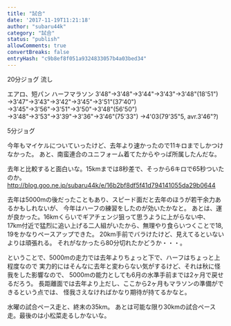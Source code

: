 ```yaml
---
title: "試合"
date: '2017-11-19T11:21:18'
author: "subaru44k"
category: "試合"
status: "publish"
allowComments: true
convertBreaks: false
entryHash: "c9b8ef8f051a9324833057b4a03bed34"
---
```

20分ジョグ
流し

エアロ、短パン
ハーフマラソン
3'48"→3'48"→3'44"→3'43"→3'48"(18'51")
→3'47"→3'43"→3'42"→3'45"→3'51"(37'40")
→3'45"→3'56"→3'51"→3'50"→3'48"(56'50")
→3'48"→3'53"→3'39"→3'36"→3'46"(75'33")
→4'03(79'35"5, avr.3'46"?)

5分ジョグ

今年もマイケルについていったけど、去年より速かったので11キロまでしかつけなかった。
あと、南蛮連合のユニフォーム着てたからやっぱ所属したんだな。

去年と比較すると面白いな。15kmまでは8秒差で、そっから6キロで65秒ついたのか。
http://blog.goo.ne.jp/subaru44k/e/16b2bf8df5f41d794141055da29b0644

去年は5000mの後だったこともあり、スピード面だと去年のほうが若干余力あるかもしれないが、
今年はハーフの練習をしたのが効いたかなと。
あとは、運が良かった。16kmくらいでギアチェンジ狙って思うように上がらない中、
17km付近で猛烈に追い上げる二人組がいたから、無理やり食らいつくことで18, 19をかなりペースアップできた。
20km手前でバラけたけど、見えてるといないよりは頑張れる。
それがなかったら80分切れたかどうか・・・。

ということで、5000mの走力では去年よりちょっと下で、ハーフはちょっと上程度なので
実力的にはそんなに去年と変わらない気がするけど、それは秋に怪我をした影響なので、
5000mの能力としても6月の水準手前までは2ヶ月で戻せるだろう。
長距離面では去年より上だし、ここから2ヶ月もマラソンの準備ができるという点では、
怪我さえなければかなり期待が持てるかなと。

水曜の試合ペース走と、終末の35km。
あとは可能な限り30kmの試合ペース走。最後のは小松菜走るしかないな。
